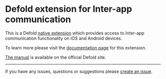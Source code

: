 # Defold extension for Inter-app communication 

This is a Defold [native extension](https://www.defold.com/manuals/extensions/) which provides access to Inter-app communication functionality on iOS and Android devices.

To learn more please visit the [documentation page](https://defold.github.io/extension-iac/) for this extension.

[The manual](https://www.defold.com/manuals/iac/) is available on the official Defold site.

---

If you have any issues, questions or suggestions please [create an issue](https://github.com/defold/extension-iac/issues).
